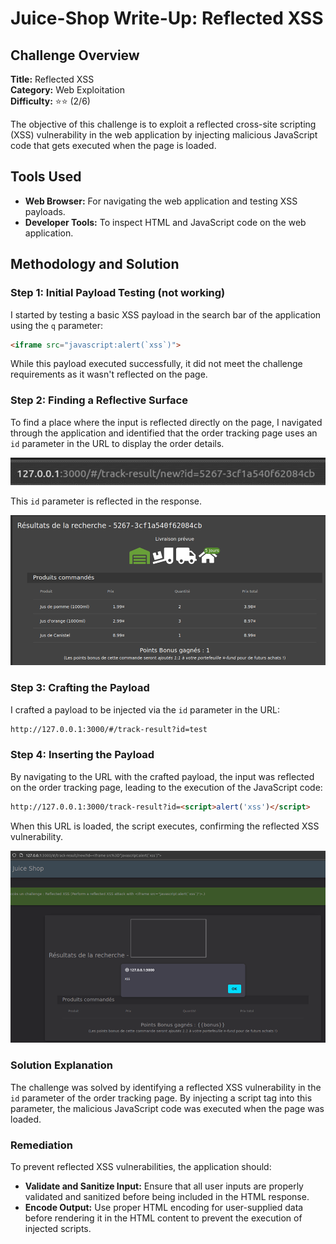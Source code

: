 
# Juice-Shop Write-Up: Reflected XSS

## Challenge Overview
**Title:** Reflected XSS  
**Category:** Web Exploitation  
**Difficulty:** ⭐⭐ (2/6)  

The objective of this challenge is to exploit a reflected cross-site scripting (XSS) vulnerability in the web application by injecting malicious JavaScript code that gets executed when the page is loaded.

## Tools Used
- **Web Browser:** For navigating the web application and testing XSS payloads.
- **Developer Tools:** To inspect HTML and JavaScript code on the web application.

## Methodology and Solution

### Step 1: Initial Payload Testing (not working)
I started by testing a basic XSS payload in the search bar of the application using the `q` parameter:
```html
<iframe src="javascript:alert(`xss`)">
```
While this payload executed successfully, it did not meet the challenge requirements as it wasn't reflected on the page.

### Step 2: Finding a Reflective Surface
To find a place where the input is reflected directly on the page, I navigated through the application and identified that the order tracking page uses an `id` parameter in the URL to display the order details. 

![url](../assets/difficulty2/reflected_xss_2.png)

This `id` parameter is reflected in the response.

![order tracking](../assets/difficulty2/reflected_xss_1.png)

### Step 3: Crafting the Payload
I crafted a payload to be injected via the `id` parameter in the URL:
```html
http://127.0.0.1:3000/#/track-result?id=test
```

### Step 4: Inserting the Payload
By navigating to the URL with the crafted payload, the input was reflected on the order tracking page, leading to the execution of the JavaScript code:
```html
http://127.0.0.1:3000/track-result?id=<script>alert('xss')</script>
```
When this URL is loaded, the script executes, confirming the reflected XSS vulnerability.

![proof](../assets/difficulty2/reflected_xss_3.png)

### Solution Explanation
The challenge was solved by identifying a reflected XSS vulnerability in the `id` parameter of the order tracking page. By injecting a script tag into this parameter, the malicious JavaScript code was executed when the page was loaded.

### Remediation
To prevent reflected XSS vulnerabilities, the application should:
- **Validate and Sanitize Input:** Ensure that all user inputs are properly validated and sanitized before being included in the HTML response.
- **Encode Output:** Use proper HTML encoding for user-supplied data before rendering it in the HTML content to prevent the execution of injected scripts.

